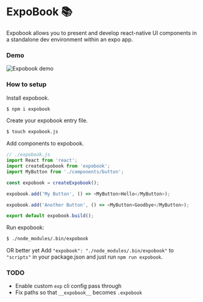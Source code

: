 # ExpoBook 📚

Expobook allows you to present and develop react-native UI components in a standalone dev environment within an expo app.

### Demo

![Expobook demo](https://raw.githubusercontent.com/teamplanes/expobook/master/expobook.gif)

### How to setup

Install expobook.

```sh
$ npm i expobook
```

Create your expobook entry file.

```sh
$ touch expobook.js
```

Add components to expobook.

```js
// ./expobook.js
import React from 'react';
import createExpobook from 'expobook';
import MyButton from './components/button';

const expobook = createExpobook();

expobook.add('My Button', () => <MyButton>Hello</MyButton>);

expobook.add('Another Button', () => <MyButton>Goodbye</MyButton>);

export default expobook.build();
```

Run expobook:

```sh
$ ./node_modules/.bin/expobook
```

OR better yet Add `"expobook": "./node_modules/.bin/expobook"` to `"scripts"` in your package.json and just run `npm run expobook`.

### TODO

* Enable custom `exp` cli config pass through
* Fix paths so that `__expobook__` becomes `.expobook`
